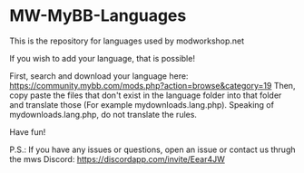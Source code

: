 # MW-MyBB-Languages

This is the repository for languages used by modworkshop.net

If you wish to add your language, that is possible!

First, search and download your language here: https://community.mybb.com/mods.php?action=browse&category=19 
Then, copy paste the files that don't exist in the language folder into that folder and translate those (For example mydownloads.lang.php). Speaking of mydownloads.lang.php, do not translate the rules.

Have fun!

P.S.: If you have any issues or questions, open an issue or contact us thrugh the mws Discord: https://discordapp.com/invite/Eear4JW
